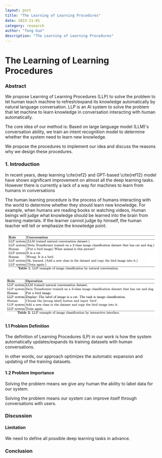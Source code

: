 ```yaml
---
layout: post
title: "The Learning of Learning Procedures"
date: 2023-11-01
category: research
author: "Tong Guo"
description: "The Learning of Learning Procedures"
---
```



# The Learning of Learning Procedures

### Abstract
We propose Learning of Learning Procedures (LLP) to solve the problem to let human teach machine to refresh/expand its knowledge automatically by natural language conversation. LLP is an AI system to solve the problem that let machine to learn knowledge in conversation interacting with human automatically.

The core idea of our method is: Based on large language model (LLM)'s conversation ability, we train an intent recognition model to determine whether the system need to learn new knowledge. 

We propose the procedures to implement our idea and discuss the reasons why we design these procedures.

### 1. Introduction

In recent years, deep learning \cite{ref2} and GPT-based \cite{ref12} model have shown significant improvement on almost all the deep learning tasks. However there is currently a lack of a way for machines to learn from humans in conversations

The human learning procedure is the process of humans interacting with the world to determine whether they should learn new knowledge. For example, when humans are reading books or watching videos,  Human beings will judge what knowledge should be learned into the brain from learning materials. If the learner cannot judge by himself, the human teacher will tell or emphasize the knowledge point.

![table1](/assets/png/llp/table1.png)

![table2](/assets/png/llp/table2.png)

#### 1.1 Problem Definition

The definition of Learning Procedures (LP) in our work is how the system automatically updates/expands its training datasets with human conversations.

In other words, our approach optimizes the automatic expansion and updating of the training datasets.

#### 1.2 Problem Importance

Solving the problem means we give any human the ability to label data for our system.

Solving the problem means our system can improve itself through conversations with users.

### Discussion

#### Limitation
We need to define all possible deep learning tasks in advance.

### Conclusion



